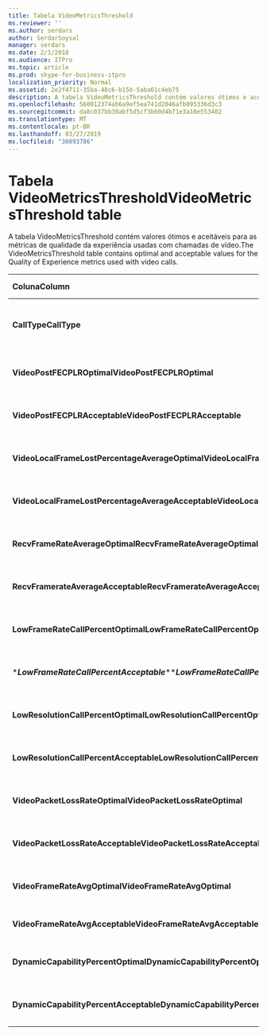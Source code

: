 ```yaml
---
title: Tabela VideoMetricsThreshold
ms.reviewer: ''
ms.author: serdars
author: SerdarSoysal
manager: serdars
ms.date: 2/1/2018
ms.audience: ITPro
ms.topic: article
ms.prod: skype-for-business-itpro
localization_priority: Normal
ms.assetid: 2e2f4711-35ba-48c6-b15b-5aba61c4eb75
description: A tabela VideoMetricsThreshold contém valores ótimos e aceitáveis para as métricas de qualidade da experiência usadas com chamadas de vídeo.
ms.openlocfilehash: 560012374ab6a9ef5ea741d2046afb095336d3c3
ms.sourcegitcommit: da8c037bb30abf5d5cf3b60d4b71e3a10e553402
ms.translationtype: MT
ms.contentlocale: pt-BR
ms.lasthandoff: 03/27/2019
ms.locfileid: "30893786"
---
```

# <a name="videometricsthreshold-table"></a><span data-ttu-id="e86b3-103">Tabela VideoMetricsThreshold</span><span class="sxs-lookup"><span data-stu-id="e86b3-103">VideoMetricsThreshold table</span></span>
 
<span data-ttu-id="e86b3-104">A tabela VideoMetricsThreshold contém valores ótimos e aceitáveis para as métricas de qualidade da experiência usadas com chamadas de vídeo.</span><span class="sxs-lookup"><span data-stu-id="e86b3-104">The VideoMetricsThreshold table contains optimal and acceptable values for the Quality of Experience metrics used with video calls.</span></span>
  

| <span data-ttu-id="e86b3-105">**Coluna**</span><span class="sxs-lookup"><span data-stu-id="e86b3-105">**Column**</span></span>                                               | <span data-ttu-id="e86b3-106">**Tipo de dados**</span><span class="sxs-lookup"><span data-stu-id="e86b3-106">**Data Type**</span></span>       | <span data-ttu-id="e86b3-107">**Chave/índice**</span><span class="sxs-lookup"><span data-stu-id="e86b3-107">**Key/Index**</span></span>  | <span data-ttu-id="e86b3-108">**Detalhes**</span><span class="sxs-lookup"><span data-stu-id="e86b3-108">**Details**</span></span>                          |
|:---------------------------------------------------------|:--------------------|:---------------|:-------------------------------------|
| <span data-ttu-id="e86b3-109">**CallType**</span><span class="sxs-lookup"><span data-stu-id="e86b3-109">**CallType**</span></span> <br/>                                       | <span data-ttu-id="e86b3-110">int</span><span class="sxs-lookup"><span data-stu-id="e86b3-110">int</span></span>  <br/>          | <span data-ttu-id="e86b3-111">Primária</span><span class="sxs-lookup"><span data-stu-id="e86b3-111">Primary</span></span>  <br/> | <span data-ttu-id="e86b3-112">Tipo de chamada feita.</span><span class="sxs-lookup"><span data-stu-id="e86b3-112">Type of call that was placed.</span></span>  <br/> |
| <span data-ttu-id="e86b3-113">**VideoPostFECPLROptimal**</span><span class="sxs-lookup"><span data-stu-id="e86b3-113">**VideoPostFECPLROptimal**</span></span> <br/>                         | <span data-ttu-id="e86b3-114">decimal(5,2)</span><span class="sxs-lookup"><span data-stu-id="e86b3-114">decimal(5,2)</span></span>  <br/> |                | <span data-ttu-id="e86b3-115">O valor padrão é 0.05.</span><span class="sxs-lookup"><span data-stu-id="e86b3-115">The default value is 0.05.</span></span>  <br/>    |
| <span data-ttu-id="e86b3-116">**VideoPostFECPLRAcceptable**</span><span class="sxs-lookup"><span data-stu-id="e86b3-116">**VideoPostFECPLRAcceptable**</span></span> <br/>                      | <span data-ttu-id="e86b3-117">decimal(5,2)</span><span class="sxs-lookup"><span data-stu-id="e86b3-117">decimal(5,2)</span></span>  <br/> |                | <span data-ttu-id="e86b3-118">O valor padrão é 0.10.</span><span class="sxs-lookup"><span data-stu-id="e86b3-118">The default value is 0.10.</span></span>  <br/>    |
| <span data-ttu-id="e86b3-119">**VideoLocalFrameLostPercentageAverageOptimal**</span><span class="sxs-lookup"><span data-stu-id="e86b3-119">**VideoLocalFrameLostPercentageAverageOptimal**</span></span> <br/>    | <span data-ttu-id="e86b3-120">decimal(5,2)</span><span class="sxs-lookup"><span data-stu-id="e86b3-120">decimal(5,2)</span></span>  <br/> |                | <span data-ttu-id="e86b3-121">O valor padrão é 5.0.</span><span class="sxs-lookup"><span data-stu-id="e86b3-121">The default value is 5.0.</span></span>  <br/>     |
| <span data-ttu-id="e86b3-122">**VideoLocalFrameLostPercentageAverageAcceptable**</span><span class="sxs-lookup"><span data-stu-id="e86b3-122">**VideoLocalFrameLostPercentageAverageAcceptable**</span></span> <br/> | <span data-ttu-id="e86b3-123">decimal(5,2)</span><span class="sxs-lookup"><span data-stu-id="e86b3-123">decimal(5,2)</span></span>  <br/> |                | <span data-ttu-id="e86b3-124">O valor padrão é 10.0.</span><span class="sxs-lookup"><span data-stu-id="e86b3-124">The default value is 10.0.</span></span>  <br/>    |
| <span data-ttu-id="e86b3-125">**RecvFrameRateAverageOptimal**</span><span class="sxs-lookup"><span data-stu-id="e86b3-125">**RecvFrameRateAverageOptimal**</span></span> <br/>                    | <span data-ttu-id="e86b3-126">decimal(9,4)</span><span class="sxs-lookup"><span data-stu-id="e86b3-126">decimal(9,4)</span></span>  <br/> |                | <span data-ttu-id="e86b3-127">O valor padrão é 12.0000.</span><span class="sxs-lookup"><span data-stu-id="e86b3-127">The default value is 12.0000.</span></span>  <br/> |
| <span data-ttu-id="e86b3-128">**RecvFramerateAverageAcceptable**</span><span class="sxs-lookup"><span data-stu-id="e86b3-128">**RecvFramerateAverageAcceptable**</span></span> <br/>                 | <span data-ttu-id="e86b3-129">decimal(9,4)</span><span class="sxs-lookup"><span data-stu-id="e86b3-129">decimal(9,4)</span></span>  <br/> |                | <span data-ttu-id="e86b3-130">O valor padrão é 7.0000.</span><span class="sxs-lookup"><span data-stu-id="e86b3-130">The default value is 7.0000.</span></span>  <br/>  |
| <span data-ttu-id="e86b3-131">**LowFrameRateCallPercentOptimal**</span><span class="sxs-lookup"><span data-stu-id="e86b3-131">**LowFrameRateCallPercentOptimal**</span></span> <br/>                 | <span data-ttu-id="e86b3-132">decimal(5,2)</span><span class="sxs-lookup"><span data-stu-id="e86b3-132">decimal(5,2)</span></span>  <br/> |                | <span data-ttu-id="e86b3-133">O valor padrão é 5.0.</span><span class="sxs-lookup"><span data-stu-id="e86b3-133">The default value is 5.0.</span></span>  <br/>     |
| <span data-ttu-id="e86b3-134">\****LowFrameRateCallPercentAcceptable***\*</span><span class="sxs-lookup"><span data-stu-id="e86b3-134">\****LowFrameRateCallPercentAcceptable***\*</span></span> <br/>        | <span data-ttu-id="e86b3-135">decimal(5,2)</span><span class="sxs-lookup"><span data-stu-id="e86b3-135">decimal(5,2)</span></span>  <br/> |                | <span data-ttu-id="e86b3-136">O valor padrão é 10.0 /</span><span class="sxs-lookup"><span data-stu-id="e86b3-136">The default value is 10.0/</span></span>  <br/>    |
| <span data-ttu-id="e86b3-137">**LowResolutionCallPercentOptimal**</span><span class="sxs-lookup"><span data-stu-id="e86b3-137">**LowResolutionCallPercentOptimal**</span></span> <br/>                | <span data-ttu-id="e86b3-138">decimal(5,2)</span><span class="sxs-lookup"><span data-stu-id="e86b3-138">decimal(5,2)</span></span>  <br/> |                | <span data-ttu-id="e86b3-139">O valor padrão é 5.0.</span><span class="sxs-lookup"><span data-stu-id="e86b3-139">The default value is 5.0.</span></span>  <br/>     |
| <span data-ttu-id="e86b3-140">**LowResolutionCallPercentAcceptable**</span><span class="sxs-lookup"><span data-stu-id="e86b3-140">**LowResolutionCallPercentAcceptable**</span></span> <br/>             | <span data-ttu-id="e86b3-141">decimal(5,2)</span><span class="sxs-lookup"><span data-stu-id="e86b3-141">decimal(5,2)</span></span>  <br/> |                | <span data-ttu-id="e86b3-142">O valor padrão é 10.0.</span><span class="sxs-lookup"><span data-stu-id="e86b3-142">The default value is 10.0.</span></span>  <br/>    |
| <span data-ttu-id="e86b3-143">**VideoPacketLossRateOptimal**</span><span class="sxs-lookup"><span data-stu-id="e86b3-143">**VideoPacketLossRateOptimal**</span></span> <br/>                     | <span data-ttu-id="e86b3-144">foat</span><span class="sxs-lookup"><span data-stu-id="e86b3-144">foat</span></span>  <br/>         |                | <span data-ttu-id="e86b3-145">O valor padrão é 0.05.</span><span class="sxs-lookup"><span data-stu-id="e86b3-145">The default value is 0.05.</span></span>  <br/>    |
| <span data-ttu-id="e86b3-146">**VideoPacketLossRateAcceptable**</span><span class="sxs-lookup"><span data-stu-id="e86b3-146">**VideoPacketLossRateAcceptable**</span></span> <br/>                  | <span data-ttu-id="e86b3-147">float</span><span class="sxs-lookup"><span data-stu-id="e86b3-147">float</span></span>  <br/>        |                | <span data-ttu-id="e86b3-148">O valor padrão é 0.10.</span><span class="sxs-lookup"><span data-stu-id="e86b3-148">The default value is 0.10.</span></span>  <br/>    |
| <span data-ttu-id="e86b3-149">**VideoFrameRateAvgOptimal**</span><span class="sxs-lookup"><span data-stu-id="e86b3-149">**VideoFrameRateAvgOptimal**</span></span> <br/>                       | <span data-ttu-id="e86b3-150">float</span><span class="sxs-lookup"><span data-stu-id="e86b3-150">float</span></span>  <br/>        |                | <span data-ttu-id="e86b3-151">O valor padrão é 12.</span><span class="sxs-lookup"><span data-stu-id="e86b3-151">The default value is 12.</span></span>  <br/>      |
| <span data-ttu-id="e86b3-152">**VideoFrameRateAvgAcceptable**</span><span class="sxs-lookup"><span data-stu-id="e86b3-152">**VideoFrameRateAvgAcceptable**</span></span> <br/>                    | <span data-ttu-id="e86b3-153">float</span><span class="sxs-lookup"><span data-stu-id="e86b3-153">float</span></span>  <br/>        |                | <span data-ttu-id="e86b3-154">O valor padrão é 7.</span><span class="sxs-lookup"><span data-stu-id="e86b3-154">The default value is 7.</span></span>  <br/>       |
| <span data-ttu-id="e86b3-155">**DynamicCapabilityPercentOptimal**</span><span class="sxs-lookup"><span data-stu-id="e86b3-155">**DynamicCapabilityPercentOptimal**</span></span> <br/>                | <span data-ttu-id="e86b3-156">decimal(5,2)</span><span class="sxs-lookup"><span data-stu-id="e86b3-156">decimal(5,2)</span></span>  <br/> |                | <span data-ttu-id="e86b3-157">O valor padrão é 5.00.</span><span class="sxs-lookup"><span data-stu-id="e86b3-157">The default value is 5.00.</span></span>  <br/>    |
| <span data-ttu-id="e86b3-158">**DynamicCapabilityPercentAcceptable**</span><span class="sxs-lookup"><span data-stu-id="e86b3-158">**DynamicCapabilityPercentAcceptable**</span></span> <br/>             | <span data-ttu-id="e86b3-159">decimal(5,2)</span><span class="sxs-lookup"><span data-stu-id="e86b3-159">decimal(5,2)</span></span>  <br/> |                | <span data-ttu-id="e86b3-160">O valor padrão é 10.00.</span><span class="sxs-lookup"><span data-stu-id="e86b3-160">The default value is 10.00.</span></span>  <br/>   |

